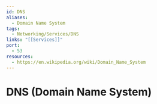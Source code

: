 ```yaml
---
id: DNS
aliases:
  - Domain Name System
tags:
  - Networking/Services/DNS
links: "[[Services]]"
port:
  - 53
resources:
  - https://en.wikipedia.org/wiki/Domain_Name_System
---
```


# DNS (Domain Name System)
